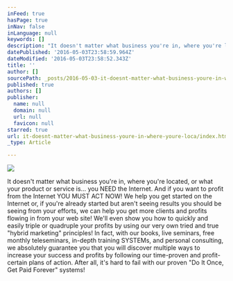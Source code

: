 ```yaml
---
inFeed: true
hasPage: true
inNav: false
inLanguage: null
keywords: []
description: "It doesn't matter what business you're in, where you're located, or what your product or service is... you NEED the Internet. And if you want to profit from the Internet YOU MUST ACT NOW! We help you get started on the Internet or, if you're already started but aren't seeing results you should be seeing from your efforts, we can help you get more clients and profits flowing in from your web site! We'll even show you how to quickly and easily triple or quadruple your profits by using our very own tried and true \"hybrid marketing\" principles! In fact, with our books, live seminars, free monthly teleseminars, in-depth training SYSTEMs, and personal consulting, we absolutely guarantee you that you will discover multiple ways to increase your success and profits by following our time-proven and profit-certain plans of action. After all, it's hard to fail with our proven \"Do It Once, Get Paid Forever\" systems!"
datePublished: '2016-05-03T23:58:59.964Z'
dateModified: '2016-05-03T23:58:52.343Z'
title: ''
author: []
sourcePath: _posts/2016-05-03-it-doesnt-matter-what-business-youre-in-where-youre-loca.md
published: true
authors: []
publisher:
  name: null
  domain: null
  url: null
  favicon: null
starred: true
url: it-doesnt-matter-what-business-youre-in-where-youre-loca/index.html
_type: Article

---
```

![](https://the-grid-user-content.s3-us-west-2.amazonaws.com/7a6067a6-8fd8-4915-8c9f-9b59c9cdeadf.jpg)

It doesn't matter what business you're in, where you're located, or what your product or service is... you NEED the Internet. And if you want to profit from the Internet YOU MUST ACT NOW! We help you get started on the Internet or, if you're already started but aren't seeing results you should be seeing from your efforts, we can help you get more clients and profits flowing in from your web site! We'll even show you how to quickly and easily triple or quadruple your profits by using our very own tried and true "hybrid marketing" principles! In fact, with our books, live seminars, free monthly teleseminars, in-depth training SYSTEMs, and personal consulting, we absolutely guarantee you that you will discover multiple ways to increase your success and profits by following our time-proven and profit-certain plans of action. After all, it's hard to fail with our proven "Do It Once, Get Paid Forever" systems!